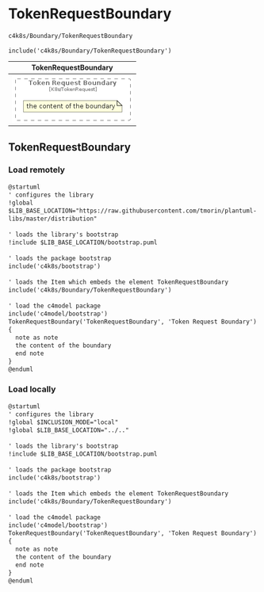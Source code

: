 # TokenRequestBoundary


```text
c4k8s/Boundary/TokenRequestBoundary
```

```text
include('c4k8s/Boundary/TokenRequestBoundary')
```



| TokenRequestBoundary |
| :---: |
| ![illustration for TokenRequestBoundary](../../c4k8s/Boundary/TokenRequestBoundary.Local.png) |




## TokenRequestBoundary

### Load remotely
```plantuml
@startuml
' configures the library
!global $LIB_BASE_LOCATION="https://raw.githubusercontent.com/tmorin/plantuml-libs/master/distribution"

' loads the library's bootstrap
!include $LIB_BASE_LOCATION/bootstrap.puml

' loads the package bootstrap
include('c4k8s/bootstrap')

' loads the Item which embeds the element TokenRequestBoundary
include('c4k8s/Boundary/TokenRequestBoundary')

' load the c4model package
include('c4model/bootstrap')
TokenRequestBoundary('TokenRequestBoundary', 'Token Request Boundary') {
  note as note
  the content of the boundary
  end note
}
@enduml
```

### Load locally
```plantuml
@startuml
' configures the library
!global $INCLUSION_MODE="local"
!global $LIB_BASE_LOCATION="../.."

' loads the library's bootstrap
!include $LIB_BASE_LOCATION/bootstrap.puml

' loads the package bootstrap
include('c4k8s/bootstrap')

' loads the Item which embeds the element TokenRequestBoundary
include('c4k8s/Boundary/TokenRequestBoundary')

' load the c4model package
include('c4model/bootstrap')
TokenRequestBoundary('TokenRequestBoundary', 'Token Request Boundary') {
  note as note
  the content of the boundary
  end note
}
@enduml
```

